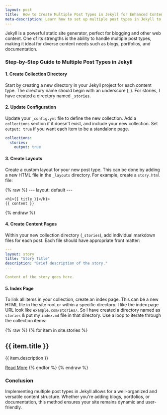 ```yaml
---
layout: post
title:  How to Create Multiple Post Types in Jekyll for Enhanced Content Management
meta-description: Learn how to set up multiple post types in Jekyll to manage diverse content effectively. Step-by-step guide included for blogs, portfolios, and more.
---
```


Jekyll is a powerful static site generator, perfect for blogging and other web content. One of its strengths is the ability to handle multiple post types, making it ideal for diverse content needs such as blogs, portfolios, and documentation.

### Step-by-Step Guide to Multiple Post Types in Jekyll

#### 1. **Create Collection Directory**
Start by creating a new directory in your Jekyll project for each content type. The directory name should begin with an underscore (`_`). For stories, I have created a directory named `_stories`.

#### 2. **Update Configuration**
Update your `_config.yml` file to define the new collection. Add a `collections` section if it doesn't exist, and include your new collection. Set `output: true` if you want each item to be a standalone page.

```yaml
collections:
  stories:
    output: true
```

#### 3. **Create Layouts**
Create a custom layout for your new post type. This can be done by adding a new HTML file in the `_layouts` directory. For example, create a `story.html` file:

{% raw %}
    ---
    layout: default
    ---

    <h1>{{ title }}</h1>
    {{ content }}
{% endraw %}


#### 4. **Create Content Pages**
Within your new collection directory (`_stories`), add individual markdown files for each post. Each file should have appropriate front matter:

```yaml
---
layout: story
title: "Story Title"
description: "Brief description of the story."
---

Content of the story goes here.
```

#### 5. **Index Page**
To link all items in your collection, create an index page. This can be a new HTML file in the site root or within a specific directory. I like the index page URL look like `example.com/stories/`. So I have created a directory named as `stories` & put my `index.md` file in that directory. Use a loop to iterate through the collection items:

{% raw %}
    {% for item in site.stories %}
      <h2>{{ item.title }}</h2>
      <p>{{ item.description }}</p>
      <a href="{{ item.url }}">Read More</a>
    {% endfor %}
{% endraw %}

### Conclusion
Implementing multiple post types in Jekyll allows for a well-organized and versatile content structure. Whether you're adding blogs, portfolios, or documentation, this method ensures your site remains dynamic and user-friendly.
